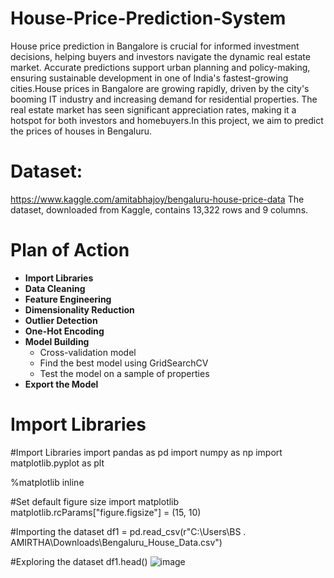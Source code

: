 # House-Price-Prediction-System
House price prediction in Bangalore is crucial for informed investment decisions, helping buyers and investors navigate the dynamic real estate market. Accurate predictions support urban planning and policy-making, ensuring sustainable development in one of India's fastest-growing cities.House prices in Bangalore are growing rapidly, driven by the city's booming IT industry and increasing demand for residential properties. The real estate market has seen significant appreciation rates, making it a hotspot for both investors and homebuyers.In this project, we aim to predict the prices of houses in Bengaluru.

# Dataset:  
 https://www.kaggle.com/amitabhajoy/bengaluru-house-price-data 
The dataset, downloaded from Kaggle, contains 13,322 rows and 9 columns.

# Plan of Action

- **Import Libraries**
- **Data Cleaning**
- **Feature Engineering**
- **Dimensionality Reduction**
- **Outlier Detection**
- **One-Hot Encoding**
- **Model Building**
  - Cross-validation model
  - Find the best model using GridSearchCV
  - Test the model on a sample of properties
- **Export the Model**

# Import Libraries 

#Import Libraries
import pandas as pd
import numpy as np
import matplotlib.pyplot as plt

%matplotlib inline 

#Set default figure size
import matplotlib
matplotlib.rcParams["figure.figsize"] = (15, 10)

#Importing the dataset
df1 = pd.read_csv(r"C:\Users\BS . AMIRTHA\Downloads\Bengaluru_House_Data.csv")

#Exploring the dataset
df1.head()
![image](https://github.com/user-attachments/assets/d7bc2448-7cd1-4b15-82b2-9356bf564358)










